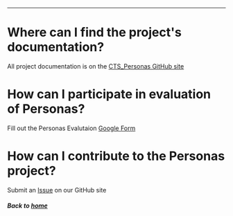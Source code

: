 ---
# Where can I find the project's documentation?
All project documentation is on the [CTS_Personas GitHub site](https://github.com/data2health/CTS-Personas)

# How can I participate in evaluation of Personas?
Fill out the Personas Evalutaion [Google Form](https://docs.google.com/forms/d/e/1FAIpQLSc0PiMqi12YVz9SvdHNqUocwgz8KKHOKdj3NQ80xJmMNyR_oA/viewform?usp=sf_link)

# How can I contribute to the Personas project?
Submit an [Issue](https://github.com/data2health/CTS-Personas/issues) on our GitHub site

##### Back to [home](https://data2health.github.io/CTS-Personas/)
